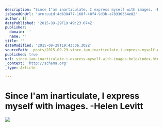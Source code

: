 ```yaml
---
description: "Since I'am inarticulate, I express myself with images. -Helen Levitt"
isBasedOnUrl: 'urn:uuid:4d638477-168f-48f4-9d3b-a78930354e82'
author: []
datePublished: '2015-09-29T19:49:23.074Z'
publisher:
  domain: ''
  name: ''
title: ''
dateModified: '2015-09-29T19:43:36.302Z'
sourcePath: _posts/2015-09-29-since-iam-inarticulate-i-express-myself-with-images-hele.md
published: true
url: since-iam-inarticulate-i-express-myself-with-images-hele/index.html
_context: 'http://schema.org'
_type: Article

---
```

# Since I'am inarticulate, I express myself with images. -Helen Levitt
![](https://the-grid-user-content.s3-us-west-2.amazonaws.com/9749190f-8d29-4c32-a79d-23dda300e154.png)